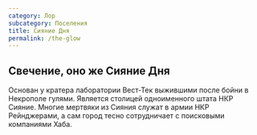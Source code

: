 ```yaml
---
category: Лор
subcategory: Поселения
title: Сияние Дня
permalink: /the-glow
---
```


## Свечение, оно же Сияние Дня
Основан у кратера лаборатории Вест-Тек выжившими после бойни в Некрополе гулями. Является столицей одноименного штата НКР Сияние. Многие мертвяки из Сияния служат в армии НКР Рейнджерами, а сам город тесно сотрудничает с поисковыми компаниями Хаба.